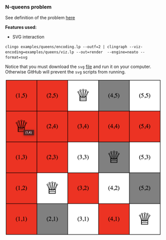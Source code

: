 ### N-queens problem

See definition of the problem [here](https://en.wikipedia.org/wiki/Eight_queens_puzzle)

**Features used:**
- SVG interaction

`clingo examples/queens/encoding.lp --outf=2 | clingraph --viz-encoding=examples/queens/viz.lp --out=render  --engine=neato --format=svg`

Notice that you must download the `svg` [file](./default.svg) and run it on your computer. Otherwise GitHub will prevent the `svg` scripts from running.

![](default.png)
